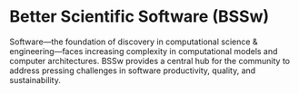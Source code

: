 # Better Scientific Software (BSSw)

Software—the foundation of discovery in computational science & engineering—faces increasing complexity in computational models and computer architectures. BSSw provides a central hub for the community to address pressing challenges in software productivity, quality, and sustainability.

<!---
Slide1 L: ../images/Blog_2506_SC24.png
Slide1 R: ../Articles/Blog/2025-06-sc24-rse-workshop.md
Slide2 L: ../Articles/Blog/2025-06-approximate-computing.md 
Slide2 R: ../CuratedContent/ResearchingRSE.md
Slide3 L: ../CuratedContent/CuratedContent/DosAndDontsWhenSunsettingOpenSourceProjects.md 
Slide3 R: ../Events/hpcbp-092-genai-coding.md
Slide4 L: ../Events/2025-07-intersect-bootcamp.md
Slide4 R: ../Events/2025-usrse-conf.md
Slide5 L: ../Events/ATPESC2025.md
Slide5 R: ../Events/2025-09-escience.md
--->

<!---
Note: We have had up to 7 L and R panels in the carousel, even if the current carousel may be shorter.

Caution: Blank line after first comment mark (or before last comment mark) causes build failure.
LCM: Saving for use again later
Slide1 L: ../Articles/Blog/2025-05-conscious-review.md 
Slide1 R: ../Articles/Blog/2025-05-tl4bssw.md 
Slide2 L: ../CuratedContent/LadyBirdBrowser.md  
Slide2 R: ../CuratedContent/hpcbp-webinars-cc.md 
Slide3 L: ../Events/hpcbp-091-software-citation.md
Slide3 R: ../Events/2025-07-intersect-bootcamp.md
Slide4 L: ../Events/2025-usrse-conf.md
Slide4 R: ../Events/ATPESC2025.md
<!---
[Site Overview](SiteOverview.md)

[Communities Overview](CommunitiesOverview.md)

[Intro to CSE](IntroToCse.md)

[Intro to HPC](IntroToHpc.md)

--->
